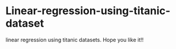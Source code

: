 # Linear-regression-using-titanic-dataset
linear regression using titanic datasets. Hope you like it!!
